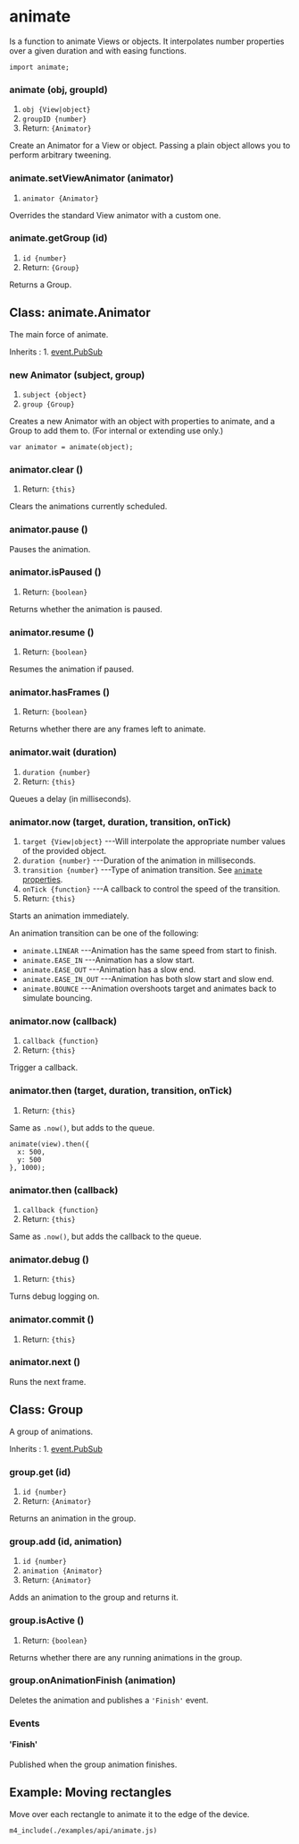 # animate

Is a function to animate Views or objects. It interpolates
number properties over a given duration and with easing
functions.

~~~
import animate;
~~~

### animate (obj, groupId)
1. `obj {View|object}`
2. `groupID {number}`
3. Return: `{Animator}`

Create an Animator for a View or object. Passing a plain object allows you to perform arbitrary tweening.

### animate.setViewAnimator (animator)
1. `animator {Animator}`

Overrides the standard View animator with a custom one.

### animate.getGroup (id)
1. `id {number}`
2. Return: `{Group}`

Returns a Group.


## Class: animate.Animator

The main force of animate.

Inherits
:    1. [event.PubSub](./event-index.html#class-event.pubsub)

### new Animator (subject, group)
1. `subject {object}`
2. `group {Group}`

Creates a new Animator with an object with properties to animate, and a Group to add them to. (For internal or extending use only.)

~~~
var animator = animate(object);
~~~

### animator.clear ()
1. Return: `{this}`

Clears the animations currently scheduled.

### animator.pause ()

Pauses the animation.

### animator.isPaused ()
1. Return: `{boolean}`

Returns whether the animation is paused.

### animator.resume ()
1. Return: `{boolean}`

Resumes the animation if paused.

### animator.hasFrames ()
1. Return: `{boolean}`

Returns whether there are any frames left to animate.

### animator.wait (duration)
1. `duration {number}`
2. Return: `{this}`

Queues a delay (in milliseconds).

### animator.now (target, duration, transition, onTick)
1. `target {View|object}` ---Will interpolate the appropriate number values of the provided object.
2. `duration {number}` ---Duration of the animation in milliseconds.
3. `transition {number}` ---Type of animation transition. See [`animate` properties](#properties).
4. `onTick {function}` ---A callback to control the speed of the transition.
5. Return: `{this}`

Starts an animation immediately.

An animation transition can be one of the following:

* `animate.LINEAR` ---Animation has the same speed from start to finish.
* `animate.EASE_IN` ---Animation has a slow start.
* `animate.EASE_OUT` ---Animation has a slow end.
* `animate.EASE_IN_OUT` ---Animation has both slow start and slow end.
* `animate.BOUNCE` ---Animation overshoots target and animates back to simulate bouncing.


### animator.now (callback)
1. `callback {function}`
2. Return: `{this}`

Trigger a callback.

### animator.then (target, duration, transition, onTick)
1. Return: `{this}`

Same as `.now()`, but adds to the queue.

~~~
animate(view).then({
  x: 500,
  y: 500
}, 1000);
~~~

### animator.then (callback)
1. `callback {function}`
2. Return: `{this}`

Same as `.now()`, but adds the callback to the queue.

### animator.debug ()
1. Return: `{this}`

Turns debug logging on.

### animator.commit ()
1. Return: `{this}`

### animator.next ()

Runs the next frame.


## Class: Group

A group of animations.

Inherits
:    1. [event.PubSub](./event-index.html#class-event.pubsub)

### group.get (id)
1. `id {number}`
2. Return: `{Animator}`

Returns an animation in the group.

### group.add (id, animation)
1. `id {number}`
2. `animation {Animator}`
3. Return: `{Animator}`

Adds an animation to the group and returns it.

### group.isActive ()
1. Return: `{boolean}`

Returns whether there are any running animations in the group.

### group.onAnimationFinish (animation)

Deletes the animation and publishes a `'Finish'` event.

### Events

#### \'Finish\'

Published when the group animation finishes.


## Example: Moving rectangles

Move over each rectangle to animate it to the edge of the device.

~~~
m4_include(./examples/api/animate.js)
~~~
